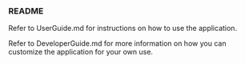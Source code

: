 ### README

Refer to UserGuide.md for instructions on how to use the application.

Refer to DeveloperGuide.md for more information on how you can customize the application for your own use.

